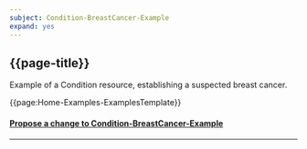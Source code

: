 ```yaml
---
subject: Condition-BreastCancer-Example
expand: yes
---
```



## {{page-title}}

Example of a Condition resource, establishing a suspected breast cancer.

{{page:Home-Examples-ExamplesTemplate}}



<div id="Feedback" class="tabcontent">
<h4><a href='https://simplifier.net/NHS-Digital-FHIR-Genomics-Implementation-Guide/Condition-BreastCancer-Example/~issues?level=File' target="_blank">Propose a change to Condition-BreastCancer-Example</a></h4>
</div>

---